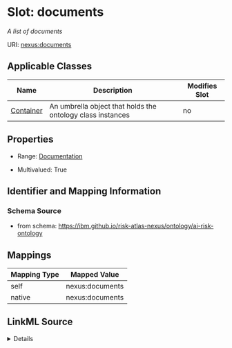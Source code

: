 

# Slot: documents


_A list of documents_





URI: [nexus:documents](https://ibm.github.io/risk-atlas-nexus/ontology/documents)



<!-- no inheritance hierarchy -->





## Applicable Classes

| Name | Description | Modifies Slot |
| --- | --- | --- |
| [Container](Container.md) | An umbrella object that holds the ontology class instances |  no  |







## Properties

* Range: [Documentation](Documentation.md)

* Multivalued: True





## Identifier and Mapping Information







### Schema Source


* from schema: https://ibm.github.io/risk-atlas-nexus/ontology/ai-risk-ontology




## Mappings

| Mapping Type | Mapped Value |
| ---  | ---  |
| self | nexus:documents |
| native | nexus:documents |




## LinkML Source

<details>
```yaml
name: documents
description: A list of documents
from_schema: https://ibm.github.io/risk-atlas-nexus/ontology/ai-risk-ontology
rank: 1000
alias: documents
owner: Container
domain_of:
- Container
range: Documentation
multivalued: true
inlined: true
inlined_as_list: true

```
</details>